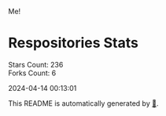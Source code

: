 Me!

# Respositories Stats
Stars Count: 236  
Forks Count: 6

2024-04-14 00:13:01  

This README is automatically generated by [🐰](https://github.com/rnitta/rnitta).
